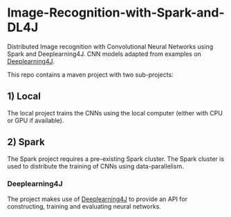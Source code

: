 # Image-Recognition-with-Spark-and-DL4J
Distributed Image recognition with Convolutional Neural Networks using Spark and Deeplearning4J. CNN models adapted from examples on [Deeplearning4J](https://deeplearning4j.org). 

This repo contains a maven project with two sub-projects:
## 1) Local
The local project trains the CNNs using the local computer (either with CPU or GPU if available).
## 2) Spark
The Spark project requires a pre-existing Spark cluster. The Spark cluster is used to distribute the training of CNNs using data-parallelism.  
### Deeplearning4J
The project makes use of [Deeplearning4J](https://deeplearning4j.org) to provide an API for constructing, training and evaluating neural networks.
